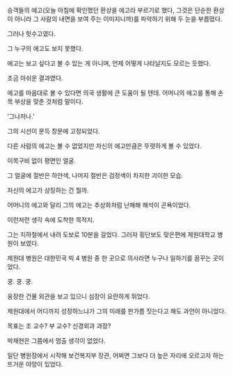 승객들의 에고(오늘 아침에 확인했던 환상을 에고라 부르기로 했다, 그것은 단순한 환상이 아니라 그 사람의 내면을 보여 주는 이미지니까)를 파악하기 위해 두 눈을 부릅떴다.

그러나 헛수고였다.

그 누구의 에고도 보지 못했다.

에고는 보고 싶다고 볼 수 있는 게 아니며, 언제 어떻게 나타날지도 모르는 듯했다.

조금 아쉬운 결과였다.

에고를 마음대로 볼 수 있다면 의국 생활에 큰 도움이 될 텐데. 어머니의 에고를 통해 손목 부상을 맞춘 것처럼 말이다.

‘그나저나.’

그의 시선이 문득 창문에 고정되었다.

다른 사람의 에고는 볼 수 없었지만 자신의 에고만큼은 뚜렷하게 볼 수 있었다.

이목구비 없이 평면인 얼굴.

그 얼굴에 절반은 하얀색, 나머지 절반은 검정색이 차지한 괴이한 모습.

자신의 에고가 상징하는 건 뭘까.

어머니의 에고와 달리 그의 에고는 추상화처럼 난해해 해석이 곤욕이었다.

이런저런 생각 속에 도착한 목적지.

그는 지하철에서 내려 도보로 10분을 걸었다. 그러자 횡단보도 맞은편에 제원대학교 병원이 보였다.

제원대 병원은 대한민국 빅 4 병원 중 한 곳으로 의사라면 누구나 일하기를 꿈꾸는 곳이었다.

쿵. 쿵. 쿵.

웅장한 건물 외관을 보고 있으니 심장이 요란하게 뛰었다.

제원대에서 어디까지 성장하느냐가 그의 미래를 판가름 짓는다고 해도 과언이 아니었다.

목표는 조 교수? 부 교수? 신경외과 과장?

박재현은 그쯤에서 멈출 생각이 없었다.

일단 병원장에서 시작해 보건복지부 장관, 어쩌면 그보다 더 높은 자리에 오르고자 하는 뜨거운 야망이 있었다.